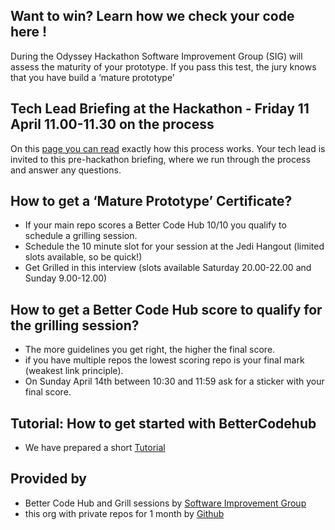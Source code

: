 ## Want to win? Learn how we check your code here !

During the Odyssey Hackathon Software Improvement Group (SIG) will assess the maturity of your prototype. If you pass this test, the jury knows that you have build a ‘mature prototype’

## Tech Lead Briefing at the Hackathon - Friday 11 April 11.00-11.30 on the process

On this [page you can read](https://odysseyhack.github.io/the-evaluation) exactly how this process works. Your tech lead is invited to this pre-hackathon briefing, where we run through the process and answer any questions.

## How to get a ‘Mature Prototype’ Certificate?
- If your main repo scores a Better Code Hub 10/10 you qualify to schedule a grilling session.
- Schedule the 10 minute slot for your session at the Jedi Hangout (limited slots available, so be quick!)
- Get Grilled in this interview (slots available Saturday 20.00-22.00 and Sunday 9.00-12.00)

## How to get a Better Code Hub score to qualify for the grilling session?
- The more guidelines you get right, the higher the final score.
- if you have multiple repos the lowest scoring repo is your final mark (weakest link principle).
- On Sunday April 14th between 10:30 and 11:59 ask for a sticker with your final score.

## Tutorial: How to get started with BetterCodehub
- We have prepared a short [Tutorial](https://odysseyhack.github.io/tutorial)

## Provided by
- Better Code Hub and Grill sessions by [Software Improvement Group](https://softwareimprovementgroup.eu) 
- this org with private repos for 1 month by [Github](https://github.com)
